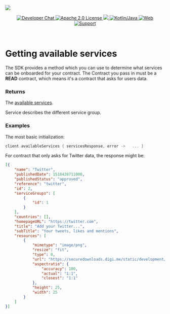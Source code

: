 ![](https://securedownloads.digi.me/partners/digime/SDKReadmeBanner.png)

<p align="center">
    <a href="https://developers.digi.me/slack/join">
        <img src="https://img.shields.io/badge/chat-slack-blueviolet.svg" alt="Developer Chat">
    </a>
    <a href="../../LICENSE">
        <img src="https://img.shields.io/badge/license-apache 2.0-blue.svg" alt="Apache 2.0 License">
    </a>
    <a href="#">
    	<img src="https://img.shields.io/badge/build-passing-brightgreen.svg">
    </a>
    <a href="https://kotlinlang.org">
        <img src="https://img.shields.io/badge/language-kotlin/java-ff69b4.svg" alt="Kotlin/Java">
    </a>
    <a href="https://developers.digi.me">
        <img src="https://img.shields.io/badge/web-digi.me-red.svg" alt="Web">
    </a>
    <a href="https://digime.freshdesk.com/support/home">
        <img src="https://img.shields.io/badge/support-freshdesk-721744.svg" alt="Support">
    </a>
</p>

<br>

# Getting available services

The SDK provides a method which you can use to determine what services can be onboarded for your contract. The Contract you pass in must be a **READ** contract, which means it's a contract that asks for users data.



### Returns

The [available services](#).

Service describes the different service group.



### Examples

The most basic initialization:

```kotlin
client.availableServices { servicesResponse, error ->	...	}
```

For contract that only asks for Twitter data, the response might be:

```json
[{
    "name": "Twitter",
    "publishedDate": 1518428711000,
    "publishedStatus": "approved",
    "reference": "twitter",
    "id": 2,
    "serviceGroups": [
        {
            "id": 1
        }
    ],
    "countries": [],
    "homepageURL": "https://twitter.com",
    "title": "Add your Twitter...",
    "subTitle": "Your tweets, likes and mentions",
    "resources": [
        {
            "mimetype": "image/png",
            "resize": "fit",
            "type": 0,
            "url": "https://securedownloads.digi.me/static/development/discovery/services/twitter/icon25x25.png",
            "aspectratio": {
                "accuracy": 100,
                "actual": "1:1",
                "closest": "1:1"
            },
            "height": 25,
            "width": 25
        }
    ]
}]
```

